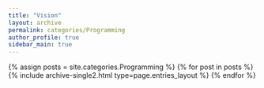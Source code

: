 ```yaml
---
title: "Vision"
layout: archive
permalink: categories/Programming
author_profile: true
sidebar_main: true
---
```


{% assign posts = site.categories.Programming %}
{% for post in posts %} {% include archive-single2.html type=page.entries_layout %} {% endfor %}